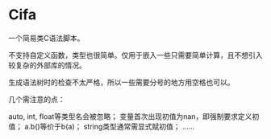 # Cifa

一个简易类C语法脚本。

不支持自定义函数，类型也很简单。仅用于嵌入一些只需要简单计算，且不想引入较复杂的外部库的情况。

生成语法树时的检查不太严格，所以一些需要分号的地方用空格也可以。

几个需注意的点：

auto, int, float等类型名会被忽略；
变量首次出现初值为nan，即强制要求定义初值；
a.b()等价于b(a)；
string类型通常需显式赋初值；
……